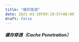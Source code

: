 ```yaml
---
title: "缓存穿透"
date: 2021-03-10T09:19:57+08:00
draft: false
---
```


##### 缓存穿透（Cache Penetration）



